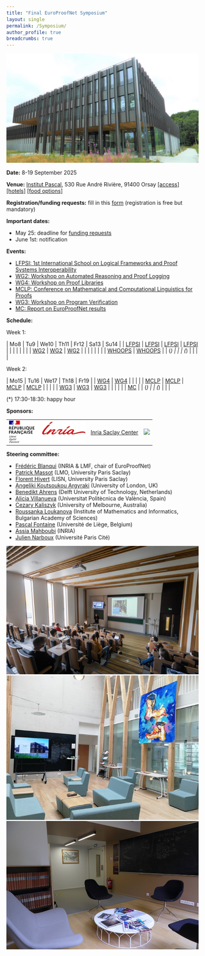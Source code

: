 ```yaml
---
title: "Final EuroProofNet Symposium"
layout: single
permalink: /Symposium/
author_profile: true
breadcrumbs: true
---
```


<img src="/_pages/symposium/ipa11.jpg"/>

**Date:** 8-19 September 2025

**Venue:** [Institut Pascal](https://www.institut-pascal.universite-paris-saclay.fr/), 530 Rue André Rivière, 91400 Orsay [[access]](../Access) [[hotels]](../Hotels) [[food options]](../Food)

**Registration/funding requests:** fill in this [form](https://forms.gle/QLFzh3Ugv5WgkhZr7) (registration is free but mandatory)

**Important dates:**
- May 25: deadline for [funding requests](https://forms.gle/QLFzh3Ugv5WgkhZr7)
- June 1st: notification

**Events:**
* [LFPSI: 1st International School on Logical Frameworks and Proof Systems Interoperability](../LFPSI25)
* [WG2: Workshop on Automated Reasoning and Proof Logging](../wg2-symposium)
* [WG4: Workshop on Proof Libraries](../WG4_Orsay25)
* [MCLP: Conference on Mathematical and Computational Linguistics for Proofs](../MCLP)
* [WG3: Workshop on Program Verification](../wg3-Sept2025)
* [MC: Report on EuroProofNet results](../mc-meetings)

**Schedule:**

Week 1:

| Mo8                 | Tu9                 | We10                | Th11                     | Fr12                     | Sa13                        | Su14                        |
| [LFPSI](../LFPSI25) | [LFPSI](../LFPSI25) | [LFPSI](../LFPSI25) | [LFPSI](../LFPSI25)      |                          |                             |                             |
|                     |                     |                     | [WG2](../wg2-symposium/) | [WG2](../wg2-symposium/) | [WG2](../wg2-symposium/)    |                             |
|                     |                     |                     |                          |                          | [WHOOPS](../wg2-symposium/) | [WHOOPS](../wg2-symposium/) |
| (*)                 |                     |                     | (*)                      |                          |                             |                             |

Week 2:

| Mo15                  | Tu16                  | We17                   | Th18                   | Fr19                   |
| [WG4](../WG4_Orsay25) | [WG4](../WG4_Orsay25) |                        |                        |                        |
| [MCLP](../MCLP)       | [MCLP](../MCLP)       | [MCLP](../MCLP)        | [MCLP](../MCLP)        |                        |
|                       |                       | [WG3](../wg3-Sept2025) | [WG3](../wg3-Sept2025) | [WG3](../wg3-Sept2025) |
|                       |                       |                        |                        | [MC](../mc-meetings)   |
| (*)                   |                       | (*)                    |                        |                        |

(*) 17:30-18:30: happy hour

**Sponsors:**

<table>
<tr>
<td><a href="https://www.inria.fr/en/centre-inria-de-saclay"><img src="/_pages/symposium/RF-Inria_logo_signat.jpg"/></a></td>
<td><a href="https://www.inria.fr/en/centre-inria-de-saclay">Inria Saclay Center</a></td>
<td><a href="https://www.cnrs.fr/"><img src="https://www.cnrs.fr/sites/default/files/logo/logo.svg"/></a></td>
</tr>
</table>

**Steering committee:**
- [Frédéric Blanqui](https://blanqui.gitlabpages.inria.fr/) (INRIA & LMF, chair of EuroProofNet)
- [Patrick Massot](https://www.imo.universite-paris-saclay.fr/~patrick.massot/) (LMO, University Paris Saclay)
- [Florent Hivert](https://www.lri.fr/~hivert/) (LISN, University Paris Saclay)
- [Angeliki Koutsoukou Argyraki](https://pure.royalholloway.ac.uk/en/persons/angeliki-koutsoukou-argyraki) (University of London, UK)
- [Benedikt Ahrens](https://benediktahrens.gitlab.io/) (Delft University of Technology, Netherlands)
- [Alicia Villanueva](http://personales.upv.es/alvilga1/) (Universitat Politècnica de València, Spain)
- [Cezary Kaliszyk](https://findanexpert.unimelb.edu.au/profile/1063018-cezary-kaliszyk) (University of Melbourne, Australia)
- [Roussanka Loukanova](http://www.math.bas.bg/logic/loukanovarp/) (Institute of Mathematics and Informatics, Bulgarian Academy of Sciences)
- [Pascal Fontaine](https://people.montefiore.uliege.be/pfontain/) (Université de Liège, Belgium)
- [Assia Mahboubi](http://people.rennes.inria.fr/Assia.Mahboubi/) (INRIA)
- [Julien Narboux](https://dpt-info.u-strasbg.fr/~narboux/) (Université Paris Cité)

<img src="/_pages/symposium/ipa13.jpg"/>
<img src="/_pages/symposium/ipa10.jpg"/>
<img src="/_pages/symposium/ipa7.jpg"/>
